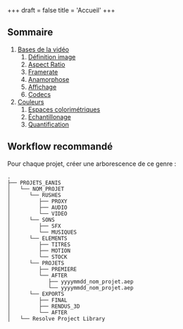+++
draft = false
title = 'Accueil'
+++

## Sommaire

1. [Bases de la vidéo](./bases-video/)
    1. [Définition image](./bases-video/definition-image)
    2. [Aspect Ratio](./bases-video/aspect-ratio)
    3. [Framerate](./bases-video/framerate)
    4. [Anamorphose](./bases-video/anamorphose)
    5. [Affichage](./bases-video/affichage)
    6. [Codecs](./bases-video/codecs)
2. [Couleurs](./couleurs/)
    1. [Espaces colorimétriques](./couleurs/espaces-colorimetriques)
    2. [Échantillonage](./couleurs/echantillonage)
    3. [Quantification](./couleurs/quantification)


## Workflow recommandé

Pour chaque projet, créer une arborescence de ce genre :
```
.
├── PROJETS_EANIS
│   └── NOM_PROJET
│      └── RUSHES
│         ├── PROXY
│         ├── AUDIO
│         └── VIDEO
│      └── SONS
│         ├── SFX
│         └── MUSIQUES
│      └── ELEMENTS
│         ├── TITRES
│         ├── MOTION
│         └── STOCK
│      └── PROJETS
│         ├── PREMIERE
│         └── AFTER
│            ├── yyyymmdd_nom_projet.aep
│            └── yyyymmdd_nom_projet.aep
│      └── EXPORTS
│         ├── FINAL
│         ├── RENDUS_3D
│         └── AFTER
│   └── Resolve Project Library
```
